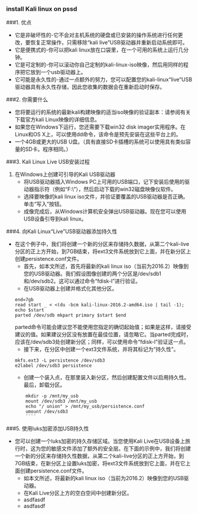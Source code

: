 ### install Kali linux on pssd
###1. 优点
* 它是非破坏性的-它不会对主机系统的硬盘或已安装的操作系统进行任何更改，要恢复正常操作，只需移除“kali live”USB驱动器并重新启动系统即可。
* 它是便携式的-你可以把kali linux放在口袋里，在一个可用的系统上运行几分钟。
* 它是可定制的-你可以滚动你自己定制的kali-linux-iso映像，然后用同样的程序把它放到一个usb驱动器上。
* 它可能是永久性的-通过一点额外的努力，您可以配置您的kali-linux“live”USB驱动器具有永久性存储，因此您收集的数据会在重新启动时保存。

###2. 你需要什么
* 您将要运行的系统的最新kali构建映像的适当iso映像的验证副本：请参阅有关下载官方kali Linux映像的详细信息。
* 如果您在Windows下运行，您还需要下载win32 disk imager实用程序。在Linux和OS X上，可以使用dd命令，该命令是预先安装在这些平台上的。
* 一个4GB或更大的USB U盘。（具有直接SD卡插槽的系统可以使用具有类似容量的SD卡。程序相同。）

###3. Kali Linux Live USB安装过程
1. 在Windows上创建可引导的Kali USB驱动器
    * 将USB驱动器插入Windows PC上可用的USB端口，记下安装后使用的驱动器指示符（例如“F:\”），然后启动下载的win32磁盘映像仪软件。
    * 选择要映像的kali linux iso文件，并验证要覆盖的USB驱动器是否正确。单击“写入”按钮。
    * 成像完成后，从Windows计算机安全弹出USB驱动器。现在您可以使用USB设备引导到kali linux。
    
###4. 向Kali Linux“Live”USB驱动器添加持久性
* 在这个例子中，我们将创建一个新的分区来存储持久数据，从第二个kali-live分区的正上方开始，到7GB结束，将ext3文件系统放到它上面，并在新分区上创建persistence.conf文件。
    * 首先，如本文所述，首先将最新的kali linux iso（当前为2016.2）映像到您的USB驱动器。我们假设图像创建的两个分区是/dev/sdb1和/dev/sdb2。这可以通过命令“fdisk-l”进行验证。
    * 在USB驱动器上创建并格式化其他分区。
     ````      
     end=7gb
     read start _ < <(du -bcm kali-linux-2016.2-amd64.iso | tail -1); echo $start
     parted /dev/sdb mkpart primary $start $end
     ````
     parted命令可能会建议您不能使用您指定的确切起始值；如果是这样，请接受建议的值。如果建议分区没有放置在最佳位置，请忽略它。当parted完成时，应该在/dev/sdb3处创建新分区；同样，可以使用命令“fdisk-l”验证这一点。
    * 接下来，在分区中创建一个ext3文件系统，并将其标记为“持久性”。
    ````
    mkfs.ext3 -L persistence /dev/sdb3
    e2label /dev/sdb3 persistence
    ````
    * 创建一个装入点，在那里装入新分区，然后创建配置文件以启用持久性。最后，卸载分区。
    ````
        mkdir -p /mnt/my_usb
        mount /dev/sdb3 /mnt/my_usb
        echo "/ union" > /mnt/my_usb/persistence.conf
        umount /dev/sdb3
        ````
###5. 使用luks加密添加USB持久性
* 您可以创建一个luks加密的持久存储区域。当您使用Kali Live在USB设备上旅行时，这为您的敏感文件添加了额外的安全层。在下面的示例中，我们将创建一个新的分区来存储持久性数据，从第二个kali-live分区的正上方开始，到7GB结束，在新分区上设置luks加密，将ext3文件系统放到它上面，并在它上面创建persistence.conf文件。
    * 如本文所述，将最新的kali linux iso（当前为2016.2）映像到您的USB驱动器。
    * 在Kali Live分区上方的空白空间中创建新分区。
    * asdfasdf
    * asdfasdf



